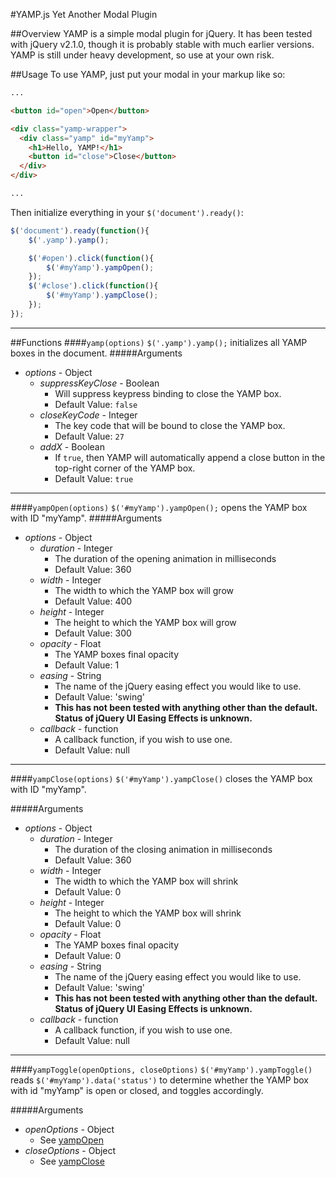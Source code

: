 #YAMP.js
Yet Another Modal Plugin

##Overview
YAMP is a simple modal plugin for jQuery. It has been tested with jQuery v2.1.0, though it is probably stable with much earlier versions. YAMP is still under heavy development, so use at your own risk.


##Usage
To use YAMP, just put your modal in your markup like so:
```html
...

<button id="open">Open</button>

<div class="yamp-wrapper">
  <div class="yamp" id="myYamp">
    <h1>Hello, YAMP!</h1>
    <button id="close">Close</button>
  </div>
</div>

...
```
Then initialize everything in your `$('document').ready()`:
```js
$('document').ready(function(){
	$('.yamp').yamp();

	$('#open').click(function(){
		$('#myYamp').yampOpen();
	});
	$('#close').click(function(){
		$('#myYamp').yampClose();
	});
});
```

---

##Functions
####`yamp(options)`
`$('.yamp').yamp();` initializes all YAMP boxes in the document.
#####Arguments
- _options_ - Object
  - _suppressKeyClose_ - Boolean
    - Will suppress keypress binding to close the YAMP box.
    - Default Value: `false`
  - _closeKeyCode_ - Integer
    - The key code that will be bound to close the YAMP box.
    - Default Value: `27`
  - _addX_ - Boolean
    - If `true`, then YAMP will automatically append a close button in the top-right corner of the YAMP box.
    - Default Value: `true`

---

####`yampOpen(options)`
`$('#myYamp').yampOpen();` opens the YAMP box with ID "myYamp".
#####Arguments
- _options_ - Object
  - _duration_ - Integer
    - The duration of the opening animation in milliseconds
    - Default Value: 360
  - _width_ - Integer
    - The width to which the YAMP box will grow
    - Default Value: 400
  - _height_ - Integer
    - The height to which the YAMP box will grow
    - Default Value: 300
  - _opacity_ - Float
    - The YAMP boxes final opacity
    - Default Value: 1
  - _easing_ - String
    - The name of the jQuery easing effect you would like to use.
    - Default Value: 'swing'
    - **This has not been tested with anything other than the default. Status of jQuery UI Easing Effects is unknown.**
  - _callback_ - function
    - A callback function, if you wish to use one.
    - Default Value: null

---

####`yampClose(options)`
`$('#myYamp').yampClose()` closes the YAMP box with ID "myYamp".

#####Arguments
- _options_ - Object
  - _duration_ - Integer
    - The duration of the closing animation in milliseconds
    - Default Value: 360
  - _width_ - Integer
    - The width to which the YAMP box will shrink
    - Default Value: 0
  - _height_ - Integer
    - The height to which the YAMP box will shrink
    - Default Value: 0
  - _opacity_ - Float
    - The YAMP boxes final opacity
    - Default Value: 0
  - _easing_ - String
    - The name of the jQuery easing effect you would like to use.
    - Default Value: 'swing'
    - **This has not been tested with anything other than the default. Status of jQuery UI Easing Effects is unknown.**
  - _callback_ - function
    - A callback function, if you wish to use one.
    - Default Value: null

---

####`yampToggle(openOptions, closeOptions)`
`$('#myYamp').yampToggle()` reads `$('#myYamp').data('status')` to determine whether the YAMP box with id "myYamp" is open or closed, and toggles accordingly.

#####Arguments
- _openOptions_ - Object
  - See [yampOpen](#yampopenoptions)
- _closeOptions_ - Object
  - See [yampClose](#yampcloseoptions)